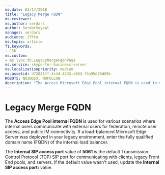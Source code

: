 ```yaml
---
ms.date: 03/17/2018
title: "Legacy Merge FQDN"
ms.reviewer: 
ms.author: serdars
author: SerdarSoysal
manager: serdars
audience: ITPro
ms.topic: article
f1.keywords:
- CSH
ms.custom:
- ms.lync.tb.LegacyMergeFqdnPage
ms.service: skype-for-business-server
ms.localizationpriority: medium
ms.assetid: d72841ff-3c4d-4233-a933-f3a95d75d89b
ROBOTS: NOINDEX, NOFOLLOW
description: "The Access Microsoft Edge Pool internal FQDN is used in various scenarios where internal users communicate with external users for federation, remote user access, and public IM connectivity. If a load-balanced Microsoft Edge Server was deployed in your legacy environment, enter the fully qualified domain name (FQDN) of the internal load balancer."
---
```


# Legacy Merge FQDN
 
The **Access Edge Pool internal FQDN** is used for various scenarios where internal users communicate with external users for federation, remote user access, and public IM connectivity. If a load-balanced Microsoft Edge Server was deployed in your legacy environment, enter the fully qualified domain name (FQDN) of the internal load balancer.
  
The **Internal SIP access port** value of **5061** is the default Transmission Control Protocol (TCP) SIP port for communicating with clients, legacy Front End pools, and servers. If the default value wasn't used, update the **Internal SIP access port:** value.
  



